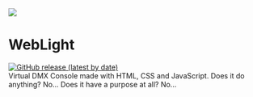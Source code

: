 <img src="https://primary.jwwb.nl/public/l/o/q/temp-tixxszvllhaqqpyikuaa/20qhbe/weblight_controller.png?enable-io=true&enable=upscale&width=980">

# WebLight
[![GitHub release (latest by date)](https://img.shields.io/github/v/release/AkaMikeeee/WebLight)](https://github.com/AkaMikeee/WebLight)<br>
Virtual DMX Console made with HTML, CSS and JavaScript. Does it do anything? No... Does it have a purpose at all? No... 

